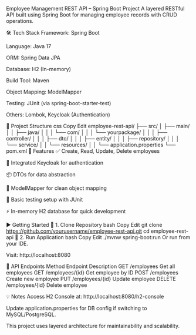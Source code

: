 Employee Management REST API – Spring Boot Project
A layered RESTful API built using Spring Boot for managing employee records with CRUD operations.

🛠 Tech Stack
Framework: Spring Boot

Language: Java 17

ORM: Spring Data JPA

Database: H2 (In-memory)

Build Tool: Maven

Object Mapping: ModelMapper

Testing: JUnit (via spring-boot-starter-test)

Others: Lombok, Keycloak (Authentication)

📁 Project Structure
css
Copy
Edit
employee-rest-api/
├── src/
│   ├── main/
│   │   ├── java/
│   │   │   └── com/
│   │   │       └── yourpackage/
│   │   │           ├── controller/
│   │   │           ├── dto/
│   │   │           ├── entity/
│   │   │           ├── repository/
│   │   │           └── service/
│   │   └── resources/
│   │       └── application.properties
└── pom.xml
🚀 Features
✅ Create, Read, Update, Delete employees

🔐 Integrated Keycloak for authentication

📦 DTOs for data abstraction

🔄 ModelMapper for clean object mapping

🧪 Basic testing setup with JUnit

⚡ In-memory H2 database for quick development

▶️ Getting Started
🔹 1. Clone Repository
bash
Copy
Edit
git clone https://github.com/yourusername/employee-rest-api.git
cd employee-rest-api
🔹 2. Run Application
bash
Copy
Edit
./mvnw spring-boot:run
Or run from your IDE.

Visit: http://localhost:8080

📌 API Endpoints
Method	Endpoint	Description
GET	/employees	Get all employees
GET	/employees/{id}	Get employee by ID
POST	/employees	Create new employee
PUT	/employees/{id}	Update employee
DELETE	/employees/{id}	Delete employee

💡 Notes
Access H2 Console at: http://localhost:8080/h2-console

Update application.properties for DB config if switching to MySQL/PostgreSQL.

This project uses layered architecture for maintainability and scalability.

